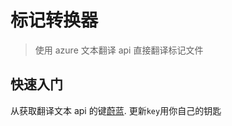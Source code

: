 
# 标记转换器

> 使用 azure 文本翻译 api 直接翻译标记文件

## 快速入门

从获取翻译文本 api 的键[蔚蓝](https://docs.microsoft.com/en-us/azure/cognitive-services/translator/translator-text-how-to-signup).
更新`key`用你自己的钥匙
